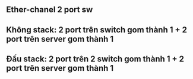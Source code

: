 ## Ether-chanel 2 port sw

## Không stack: 2 port trên switch gom thành 1 + 2 port trên server gom thành 1

## Đấu stack: 2 port trên 2 switch gom thành 1 + 2 port trên server gom thành 1